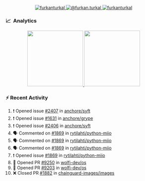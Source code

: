 <p align="center">
  <a href="https://linkedin.com/in/furkanturkal" target="blank">
    <img src="https://img.shields.io/badge/linkedin-%230077B5.svg?&style=for-the-badge&logo=linkedin&logoColor=white" alt="furkanturkal" />
  </a>
  <a href="https://medium.com/@furkan.turkal" target="blank">
    <img src="https://img.shields.io/badge/medium-%2312100E.svg?&style=for-the-badge&logo=medium&logoColor=white" alt="@furkan.turkal" />
  </a>
  <a href="https://twitter.com/furkanturkaI" target="blank">
    <img src="https://img.shields.io/badge/Twitter-1DA1F2?style=for-the-badge&logo=twitter&logoColor=white" alt="furkanturkaI" />
  </a>
</p>

### 📈 &nbsp;Analytics

<p align="center">
  <a href="https://coderstats.net/github/#Dentrax">
    <img height="180em" src="https://github-readme-stats-eight-theta.vercel.app/api?username=Dentrax&show_icons=true&theme=algolia&include_all_commits=true&count_private=true&line_height=26"/>
    <img height="180em" src="https://github-readme-stats-eight-theta.vercel.app/api/top-langs/?username=Dentrax&layout=compact&langs_count=8&theme=algolia&line_height=26"/>
  </a>
</p>

### :zap: Recent Activity

<!--START_SECTION:activity-->
1. ❗ Opened issue [#2407](https://github.com/anchore/syft/issues/2407) in [anchore/syft](https://github.com/anchore/syft)
2. ❗ Opened issue [#1631](https://github.com/anchore/grype/issues/1631) in [anchore/grype](https://github.com/anchore/grype)
3. ❗ Opened issue [#2406](https://github.com/anchore/syft/issues/2406) in [anchore/syft](https://github.com/anchore/syft)
4. 🗣 Commented on [#1869](https://github.com/rytilahti/python-miio/issues/1869#issuecomment-1845994384) in [rytilahti/python-miio](https://github.com/rytilahti/python-miio)
5. 🗣 Commented on [#1869](https://github.com/rytilahti/python-miio/issues/1869#issuecomment-1839408173) in [rytilahti/python-miio](https://github.com/rytilahti/python-miio)
6. 🗣 Commented on [#1869](https://github.com/rytilahti/python-miio/issues/1869#issuecomment-1839394895) in [rytilahti/python-miio](https://github.com/rytilahti/python-miio)
7. ❗ Opened issue [#1869](https://github.com/rytilahti/python-miio/issues/1869) in [rytilahti/python-miio](https://github.com/rytilahti/python-miio)
8. 💪 Opened PR [#9250](https://github.com/wolfi-dev/os/pull/9250) in [wolfi-dev/os](https://github.com/wolfi-dev/os)
9. 💪 Opened PR [#9203](https://github.com/wolfi-dev/os/pull/9203) in [wolfi-dev/os](https://github.com/wolfi-dev/os)
10. ❌ Closed PR [#1882](https://github.com/chainguard-images/images/pull/1882) in [chainguard-images/images](https://github.com/chainguard-images/images)
<!--END_SECTION:activity-->
